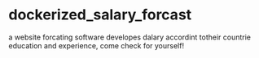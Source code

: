 # dockerized_salary_forcast
a website forcating software developes dalary accordint totheir countrie education and experience, come check for yourself!
